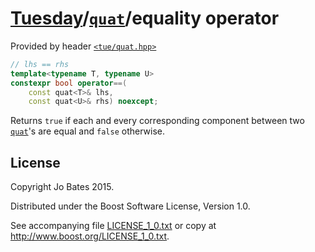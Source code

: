 [Tuesday](../../../README.md)/[`quat`](../../headers/quat.md)/equality operator
===============================================================================
Provided by header [`<tue/quat.hpp>`](../../headers/quat.md)

```c++
// lhs == rhs
template<typename T, typename U>
constexpr bool operator==(
    const quat<T>& lhs,
    const quat<U>& rhs) noexcept;
```

Returns `true` if each and every corresponding component between two
[`quat`](../../headers/quat.md)'s are equal and `false` otherwise.

License
-------
Copyright Jo Bates 2015.

Distributed under the Boost Software License, Version 1.0.

See accompanying file [LICENSE_1_0.txt](../../../LICENSE_1_0.txt) or copy at
http://www.boost.org/LICENSE_1_0.txt.
